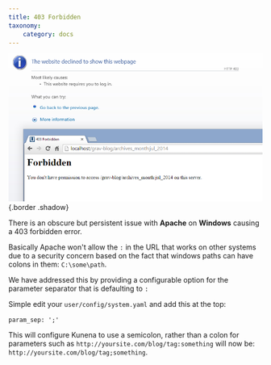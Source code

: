 ```yaml
---
title: 403 Forbidden
taxonomy:
    category: docs
---
```


![](forbidden-403.png)  {.border .shadow}

There is an obscure but persistent issue with **Apache** on **Windows** causing a 403 forbidden error.

Basically Apache won't allow the `:` in the URL that works on other systems due to a security concern based on the fact that windows paths can have colons in them: `C:\some\path`.

We have addressed this by providing a configurable option for the parameter separator that is defaulting to `:`

Simple edit your `user/config/system.yaml` and add this at the top:

```
param_sep: ';'
```

This will configure Kunena to use a semicolon, rather than a colon for parameters such as `http://yoursite.com/blog/tag:something` will now be: `http://yoursite.com/blog/tag;something`.
